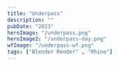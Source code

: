 ```yaml
---
title: "Underpass"
description: ""
pubDate: "2023"
heroImage: "/underpass.png"
heroImage2: "/underpass-day.png"
wfImage: "/underpass-wf.png"
tags: ["Blender Render" , "Rhino"]
---
```

